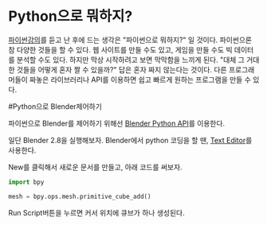 # Python으로 뭐하지?

[파이썬강의](https://github.com/studio2l/pystudy)를 듣고 난 후에 드는 생각은 "파이썬으로 뭐하지?" 일 것이다.
파이썬으론 참 다양한 것들을 할 수 있다. 웹 사이트를 만들 수도 있고, 게임을 만들 수도 빅 데이터를 분석할 수도 있다. 
하지만 막상 시작하려고 보면 막막함을 느끼게 된다. 
"대체 그 거대한 것들을 어떻게 혼자 짤 수 있을까?"
답은 혼자 짜지 않는다는 것이다. 
다른 프로그래머들이 짜놓은 라이브러리나 API를 이용하면 쉽고 빠르게 원하는 프로그램을 만들 수 있다. 

#Python으로 Blender제어하기 

파이썬으로 Blender를 제어하기 위해선 [Blender Python API](https://docs.blender.org/api/current/)를 이용한다. 

일단 Blender 2.8을 실행해보자.
Blender에서 python 코딩을 할 땐,  [Text Editor](https://docs.blender.org/manual/en/latest/editors/text_editor.html)를 사용한다. 

 New를 클릭해서 새로운 문서를 만들고, 아래 코드를 써보자.

 ```python
import bpy

mesh = bpy.ops.mesh.primitive_cube_add()
```
Run Script버튼을 누르면 커서 위치에 큐브가 하나 생성된다. 


